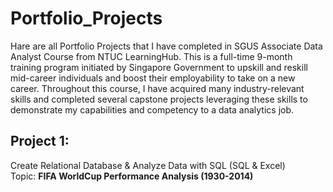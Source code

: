 # Portfolio_Projects
Hare are all Portfolio Projects that I have completed in SGUS Associate Data Analyst Course from NTUC LearningHub. 
This is a full-time 9-month training program initiated by Singapore Government to upskill and reskill mid-career individuals and boost their employability to take on a new career.
Throughout this course, I have acquired many industry-relevant skills and completed several capstone projects leveraging these skills to demonstrate my capabilities and competency to a data analytics job.
## Project 1:   
Create Relational Database & Analyze Data with SQL (SQL & Excel)<br>
Topic: **FIFA WorldCup Performance Analysis (1930-2014)**

